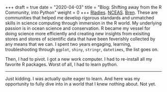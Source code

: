 +++
draft = true
date = "2020-04-03"
title = "Blog: Shifting away from the R Community, into Python"
weight = 0
+++
[Rladies](https://www.meetup.com/rladies-santa-barbara/). [NCEAS](https://www.nceas.ucsb.edu). [Bren](http://bren.ucsb.edu). These are communities that helped me develop rigorous standards and unmatched skills in science computing through immersion in the R world. My underlying passion is in ocean science and conservation. R became my vessel for doing science more efficiently and creating new insights from exisiting stores and stores of scientific data that have been feverishly collected by any means that we can. I spent two years engaging, learning, troubleshooting through `ggplot`, `shiny`, `stringr`, `datetimes`, the list goes on.

Then, I had to pivot. I got a new work computer. I had to re-install all my favorite R packages. Worst of all, I had to learn python.

***

Just kidding. I was actually quite eager to learn. And here was my opportunity to fully dive into in a world that I knew nothing about. Not yet. 
